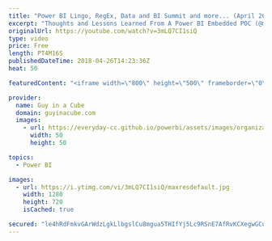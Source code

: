 ```yaml
---
title: "Power BI Lingo, RegEx, Data and BI Summit and more... (April 26, 2018)"
excerpt: "Thoughts and Lessons Learned From A Power BI Embedded POC (@mmarie) https://datasavvy.me/2018/04/25/thoughts-and-lessons-learned-from-a-power-bi-embedded-poc/  Introducing Lingo (@powerbitips) https://powerbi.tips/2018/04/introducing-lingo/  Regex in Power BI and Power Query in Excel with Java Script"
originalUrl: https://youtube.com/watch?v=3mLQ7CI1siQ
type: video
price: Free
length: PT4M16S
publishedDateTime: 2018-04-26T14:23:36Z
heat: 50

featuredContent: "<iframe width=\"800\" height=\"500\" frameborder=\"0\" src=\"https://www.youtube.com/embed/3mLQ7CI1siQ\" allow=\"accelerometer; autoplay; encrypted-media; gyroscope; picture-in-picture\" allowfullscreen></iframe>"

provider:
  name: Guy in a Cube
  domain: guyinacube.com
  images:
    - url: https://everyday-cc.github.io/powerbi/assets/images/organizations/guyinacube.com-50x50.jpg
      width: 50
      height: 50

topics:
  - Power BI

images:
  - url: https://i.ytimg.com/vi/3mLQ7CI1siQ/maxresdefault.jpg
    width: 1280
    height: 720
    isCached: true

secured: "le4hRdFmkvGArWdzLgkLlbgslCu8mgua5THIfYj5Lc9RSnE7AfRvKCXegwGCuRL85afHGRYDTeyvs6KTt+Bkc1WCWCvhUxObUsP3Xb52fl8Vxk2t9zjl/jSP1kd4aQrrOg9IiRTShBkDvw23sm6PgWHXVve0gCay0qzIz7FVOvuK1oVdD5cVuKaJ8R2cbcXl1xhOt85e9KdaLkcs4tEYzf7nn1XvE8Z7jEDbIHkisDtHEsxz/dER/d+fZV/IspBq2Zrkncep7T8/qVW+TXTKZvwC6JjjY1UMUJdEeAUqSwGFYcW6TNppM8TIU4MU/lpuhdJKbkYVESQJzXpSvu5yDDUQ5I6nkdv3reV5wb7pyC1EYDJTwYio5cSguilwikapwV6twtje25M3VATba8XdRseNvCS9UXvI+MtBAq5Cg7Y=;tk8FVdIF05OA1BMOEAQLfQ=="
---
```


